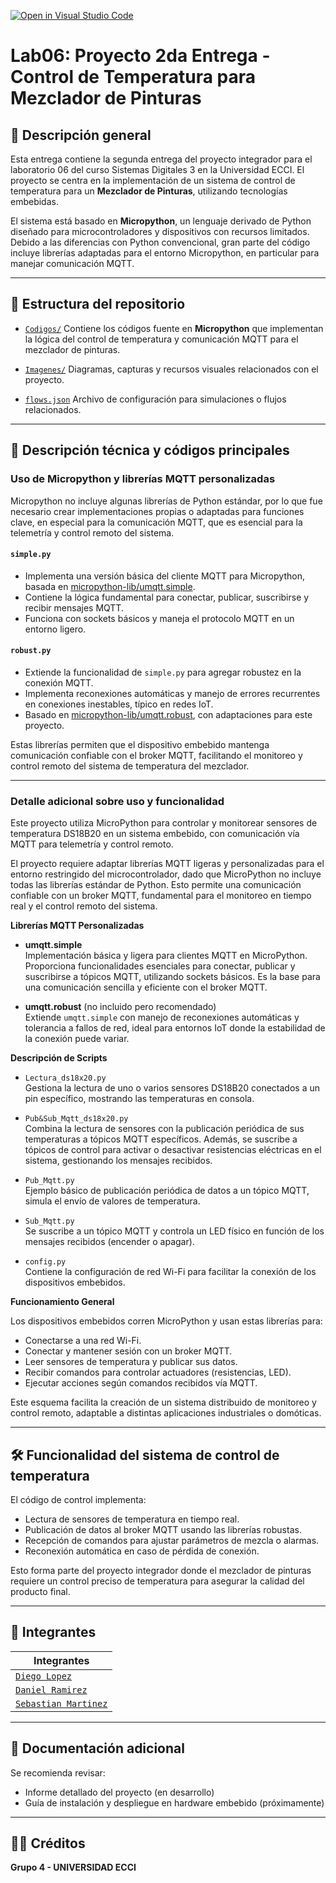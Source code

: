 [![Open in Visual Studio Code](https://classroom.github.com/assets/open-in-vscode-2e0aaae1b6195c2367325f4f02e2d04e9abb55f0b24a779b69b11b9e10269abc.svg)](https://classroom.github.com/online_ide?assignment_repo_id=19556764&assignment_repo_type=AssignmentRepo)

# Lab06: Proyecto 2da Entrega - Control de Temperatura para Mezclador de Pinturas

## 📘 Descripción general

Esta entrega contiene la segunda entrega del proyecto integrador para el laboratorio 06 del curso Sistemas Digitales 3 en la Universidad ECCI. El proyecto se centra en la implementación de un sistema de control de temperatura para un **Mezclador de Pinturas**, utilizando tecnologías embebidas.

El sistema está basado en **Micropython**, un lenguaje derivado de Python diseñado para microcontroladores y dispositivos con recursos limitados. Debido a las diferencias con Python convencional, gran parte del código incluye librerías adaptadas para el entorno Micropython, en particular para manejar comunicación MQTT.

---

## 📂 Estructura del repositorio

- [`Codigos/`](https://github.com/ECCI-Sistemas-Digitales-3/lab06-proyecto-2da-entrega-g4/tree/main/Codigos) Contiene los códigos fuente en **Micropython** que implementan la lógica del control de temperatura y comunicación MQTT para el mezclador de pinturas.

- [`Imagenes/`](https://github.com/ECCI-Sistemas-Digitales-3/lab06-proyecto-2da-entrega-g4/tree/main/Imagenes) Diagramas, capturas y recursos visuales relacionados con el proyecto.

- [`flows.json`](https://github.com/ECCI-Sistemas-Digitales-3/lab06-proyecto-2da-entrega-g4/blob/main/flows.json) Archivo de configuración para simulaciones o flujos relacionados.

---

## 🔧 Descripción técnica y códigos principales

### Uso de Micropython y librerías MQTT personalizadas

Micropython no incluye algunas librerías de Python estándar, por lo que fue necesario crear implementaciones propias o adaptadas para funciones clave, en especial para la comunicación MQTT, que es esencial para la telemetría y control remoto del sistema.

#### `simple.py`

- Implementa una versión básica del cliente MQTT para Micropython, basada en [micropython-lib/umqtt.simple](https://github.com/micropython/micropython-lib/tree/master/micropython/umqtt.simple).
- Contiene la lógica fundamental para conectar, publicar, suscribirse y recibir mensajes MQTT.
- Funciona con sockets básicos y maneja el protocolo MQTT en un entorno ligero.

#### `robust.py`

- Extiende la funcionalidad de `simple.py` para agregar robustez en la conexión MQTT.
- Implementa reconexiones automáticas y manejo de errores recurrentes en conexiones inestables, típico en redes IoT.
- Basado en [micropython-lib/umqtt.robust](https://github.com/micropython/micropython-lib/tree/master/micropython/umqtt.robust), con adaptaciones para este proyecto.
  
Estas librerías permiten que el dispositivo embebido mantenga comunicación confiable con el broker MQTT, facilitando el monitoreo y control remoto del sistema de temperatura del mezclador.

---

### Detalle adicional sobre uso y funcionalidad

Este proyecto utiliza MicroPython para controlar y monitorear sensores de temperatura DS18B20 en un sistema embebido, con comunicación vía MQTT para telemetría y control remoto.

El proyecto requiere adaptar librerías MQTT ligeras y personalizadas para el entorno restringido del microcontrolador, dado que MicroPython no incluye todas las librerías estándar de Python. Esto permite una comunicación confiable con un broker MQTT, fundamental para el monitoreo en tiempo real y el control remoto del sistema.

**Librerías MQTT Personalizadas**

- **umqtt.simple**  
  Implementación básica y ligera para clientes MQTT en MicroPython. Proporciona funcionalidades esenciales para conectar, publicar y suscribirse a tópicos MQTT, utilizando sockets básicos. Es la base para una comunicación sencilla y eficiente con el broker MQTT.

- **umqtt.robust** (no incluido pero recomendado)  
  Extiende `umqtt.simple` con manejo de reconexiones automáticas y tolerancia a fallos de red, ideal para entornos IoT donde la estabilidad de la conexión puede variar.

**Descripción de Scripts**

- `Lectura_ds18x20.py`  
  Gestiona la lectura de uno o varios sensores DS18B20 conectados a un pin específico, mostrando las temperaturas en consola.

- `Pub&Sub_Mqtt_ds18x20.py`  
  Combina la lectura de sensores con la publicación periódica de sus temperaturas a tópicos MQTT específicos. Además, se suscribe a tópicos de control para activar o desactivar resistencias eléctricas en el sistema, gestionando los mensajes recibidos.

- `Pub_Mqtt.py`  
  Ejemplo básico de publicación periódica de datos a un tópico MQTT, simula el envío de valores de temperatura.

- `Sub_Mqtt.py`  
  Se suscribe a un tópico MQTT y controla un LED físico en función de los mensajes recibidos (encender o apagar).

- `config.py`  
  Contiene la configuración de red Wi-Fi para facilitar la conexión de los dispositivos embebidos.

**Funcionamiento General**

Los dispositivos embebidos corren MicroPython y usan estas librerías para:

- Conectarse a una red Wi-Fi.
- Conectar y mantener sesión con un broker MQTT.
- Leer sensores de temperatura y publicar sus datos.
- Recibir comandos para controlar actuadores (resistencias, LED).
- Ejecutar acciones según comandos recibidos vía MQTT.

Este esquema facilita la creación de un sistema distribuido de monitoreo y control remoto, adaptable a distintas aplicaciones industriales o domóticas.

---

## 🛠️ Funcionalidad del sistema de control de temperatura

El código de control implementa:

- Lectura de sensores de temperatura en tiempo real.
- Publicación de datos al broker MQTT usando las librerías robustas.
- Recepción de comandos para ajustar parámetros de mezcla o alarmas.
- Reconexión automática en caso de pérdida de conexión.

Esto forma parte del proyecto integrador donde el mezclador de pinturas requiere un control preciso de temperatura para asegurar la calidad del producto final.

---

## 👥 Integrantes

| Integrantes                   |
|------------------------------|
| [`Diego Lopez`][Alejo]        |
| [`Daniel Ramirez`][Daniel]    |
| [`Sebastian Martinez`][Sebas] |

---

## 📄 Documentación adicional

Se recomienda revisar:

- Informe detallado del proyecto (en desarrollo)  
- Guía de instalación y despliegue en hardware embebido (próximamente)

---

## 👨‍🔧 Créditos

**Grupo 4 - UNIVERSIDAD ECCI**

[//]: # (Referencias)

[Alejo]: <https://github.com/Alejibiris>  
[Daniel]: <https://github.com/D4N1EL-R4M1R3Z>  
[Sebas]: <https://github.com/SebasMtz30>  


